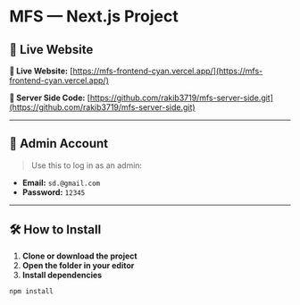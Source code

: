 # MFS  — Next.js Project





## 🚀 Live Website

**🔗 Live Website:** [https://mfs-frontend-cyan.vercel.app/](https://mfs-frontend-cyan.vercel.app/)

**🔗 Server Side Code:** [https://github.com/rakib3719/mfs-server-side.git](https://github.com/rakib3719/mfs-server-side.git)

---

## 🔐 **Admin Account**

> Use this to log in as an admin:

- **Email:** `sd.@gmail.com`  
- **Password:** `12345`

---

## 🛠 How to Install

1. **Clone or download the project**
2. **Open the folder in your editor**
3. **Install dependencies**

```bash
npm install
